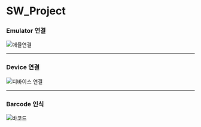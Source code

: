 # SW_Project



### Emulator 연결

![애뮬연결](https://user-images.githubusercontent.com/94774284/211569814-2a73bc7e-aee4-42ca-be2d-9003b9846981.PNG)

----------------------


### Device 연결

![디바이스 연결](https://user-images.githubusercontent.com/94774284/211572312-ea7c9f64-d389-4c5a-8c45-0f437ffe7a67.PNG)



----------------------

### Barcode 인식

![바코드](https://user-images.githubusercontent.com/94774284/211572465-852418f2-d570-4b69-8fb7-c4145929e648.jpg)
